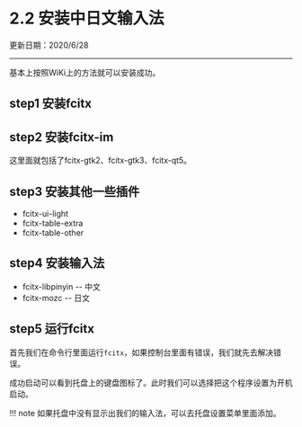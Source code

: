 # 2.2 安装中日文输入法

更新日期：2020/6/28

-----------------------
基本上按照WiKi上的方法就可以安装成功。

## step1 安装fcitx

## step2 安装fcitx-im

这里面就包括了fcitx-gtk2、fcitx-gtk3、fcitx-qt5。

## step3 安装其他一些插件

- fcitx-ui-light
- fcitx-table-extra
- fcitx-table-other

## step4 安装输入法

- fcitx-libpinyin   -- 中文
- fcitx-mozc        -- 日文

## step5 运行fcitx

首先我们在命令行里面运行`fcitx`，如果控制台里面有错误，我们就先去解决错误。

成功启动可以看到托盘上的键盘图标了。此时我们可以选择把这个程序设置为开机启动。

!!! note
    如果托盘中没有显示出我们的输入法，可以去托盘设置菜单里面添加。
